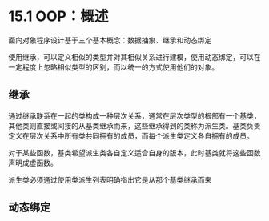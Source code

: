 # 15.1 OOP：概述

面向对象程序设计基于三个基本概念：数据抽象、继承和动态绑定

使用继承，可以定义相似的类型并对其相似关系进行建模，使用动态绑定，可以在一定程度上忽略相似类型的区别，而以统一的方式使用他们的对象。

## 继承

通过继承联系在一起的类构成一种层次关系，通常在层次类型的根部有一个基类，其他类则直接或间接的从基类继承而来，这些继承得到的类称为派生类。基类负责定义在层次关系中所有类共同拥有的成员，而每个派生类定义各自拥有的成员。

对于某些函数，基类希望派生类各自定义适合自身的版本，此时基类就将这些函数声明成虚函数。

派生类必须通过使用类派生列表明确指出它是从那个基类继承而来

## 动态绑定

